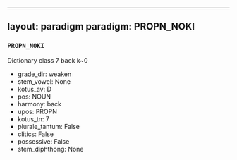 
---
layout: paradigm
paradigm: PROPN_NOKI
---
### ` PROPN_NOKI `

Dictionary class 7 back k~0
* grade_dir: weaken
* stem_vowel: None
* kotus_av: D
* pos: NOUN
* harmony: back
* upos: PROPN
* kotus_tn: 7
* plurale_tantum: False
* clitics: False
* possessive: False
* stem_diphthong: None
